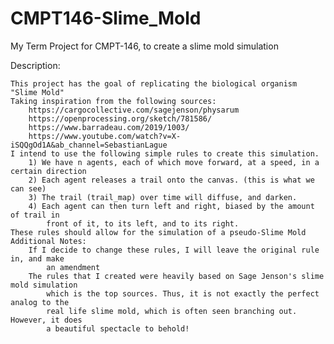 # CMPT146-Slime_Mold
My Term Project for CMPT-146, to create a slime mold simulation


Description:

    This project has the goal of replicating the biological organism "Slime Mold"
    Taking inspiration from the following sources:
        https://cargocollective.com/sagejenson/physarum
        https://openprocessing.org/sketch/781586/
        https://www.barradeau.com/2019/1003/
        https://www.youtube.com/watch?v=X-iSQQgOd1A&ab_channel=SebastianLague
    I intend to use the following simple rules to create this simulation.
        1) We have n agents, each of which move forward, at a speed, in a certain direction
        2) Each agent releases a trail onto the canvas. (this is what we can see)
        3) The trail (trail_map) over time will diffuse, and darken.
        4) Each agent can then turn left and right, biased by the amount of trail in
            front of it, to its left, and to its right.
    These rules should allow for the simulation of a pseudo-Slime Mold
    Additional Notes:
        If I decide to change these rules, I will leave the original rule in, and make
            an amendment
        The rules that I created were heavily based on Sage Jenson's slime mold simulation
            which is the top sources. Thus, it is not exactly the perfect analog to the
            real life slime mold, which is often seen branching out. However, it does
            a beautiful spectacle to behold!
